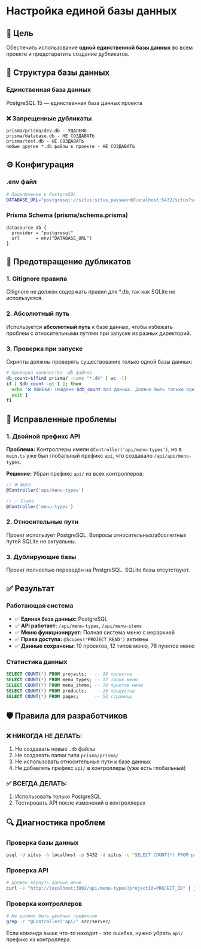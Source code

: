 # Настройка единой базы данных

## 🎯 Цель

Обеспечить использование **одной единственной базы данных** во всем проекте и предотвратить создание дубликатов.

## 📁 Структура базы данных

### Единственная база данных

PostgreSQL 15 — единственная база данных проекта

### ❌ Запрещенные дубликаты

```
prisma/prisma/dev.db - УДАЛЕНО
prisma/database.db - НЕ СОЗДАВАТЬ
prisma/test.db - НЕ СОЗДАВАТЬ
любые другие *.db файлы в проекте - НЕ СОЗДАВАТЬ
```

## ⚙️ Конфигурация

### .env файл

```bash
# Подключение к PostgreSQL
DATABASE_URL="postgresql://situs:situs_password@localhost:5432/situs?schema=public"
```

### Prisma Schema (prisma/schema.prisma)

```prisma
datasource db {
  provider = "postgresql"
  url      = env("DATABASE_URL")
}
```

## 🚫 Предотвращение дубликатов

### 1. Gitignore правила

Gitignore не должен содержать правил для \*.db, так как SQLite не используется.

### 2. Абсолютный путь

Используется **абсолютный путь** к базе данных, чтобы избежать проблем с относительными путями при запуске из разных директорий.

### 3. Проверка при запуске

Скрипты должны проверять существование только одной базы данных:

```bash
# Проверка количества .db файлов
db_count=$(find prisma/ -name "*.db" | wc -l)
if [ $db_count -gt 1 ]; then
  echo "❌ ОШИБКА: Найдено $db_count баз данных. Должна быть только одна!"
  exit 1
fi
```

## 🔧 Исправленные проблемы

### 1. Двойной префикс API

**Проблема:** Контроллеры имели `@Controller('api/menu-types')`, но в `main.ts` уже был глобальный префикс `api`, что создавало `/api/api/menu-types`.

**Решение:** Убран префикс `api/` из всех контроллеров:

```typescript
// ❌ Было
@Controller('api/menu-types')

// ✅ Стало
@Controller('menu-types')
```

### 2. Относительные пути

Проект использует PostgreSQL. Вопросы относительных/абсолютных путей SQLite не актуальны.

### 3. Дублирующие базы

Проект полностью переведён на PostgreSQL. SQLite базы отсутствуют.

## ✅ Результат

### Работающая система

- ✅ **Единая база данных:** PostgreSQL
- ✅ **API работает:** `/api/menu-types`, `/api/menu-items`
- ✅ **Меню функционирует:** Полная система меню с иерархией
- ✅ **Права доступа:** `@Scopes('PROJECT_READ')` активны
- ✅ **Данные сохранены:** 10 проектов, 12 типов меню, 78 пунктов меню

### Статистика данных

```sql
SELECT COUNT(*) FROM projects;   -- 10 проектов
SELECT COUNT(*) FROM menu_types; -- 12 типов меню
SELECT COUNT(*) FROM menu_items; -- 78 пунктов меню
SELECT COUNT(*) FROM products;   -- 28 продуктов
SELECT COUNT(*) FROM pages;      -- 52 страницы
```

## 🛡️ Правила для разработчиков

### ❌ НИКОГДА НЕ ДЕЛАТЬ:

1. Не создавать новые `.db` файлы
2. Не создавать папки типа `prisma/prisma/`
3. Не использовать относительные пути к базе данных
4. Не добавлять префикс `api/` в контроллеры (уже есть глобальный)

### ✅ ВСЕГДА ДЕЛАТЬ:

1. Использовать только PostgreSQL
2. Тестировать API после изменений в контроллерах

## 🔍 Диагностика проблем

### Проверка базы данных

```bash
psql -U situs -h localhost -p 5432 -d situs -c "SELECT COUNT(*) FROM projects;"
```

### Проверка API

```bash
# Должен вернуть данные меню
curl -s "http://localhost:3002/api/menu-types?projectId=PROJECT_ID" | jq
```

### Проверка контроллеров

```bash
# Не должно быть двойных префиксов
grep -r "@Controller('api/" src/server/
```

Если команда выше что-то находит - это ошибка, нужно убрать `api/` префикс из контроллера.
